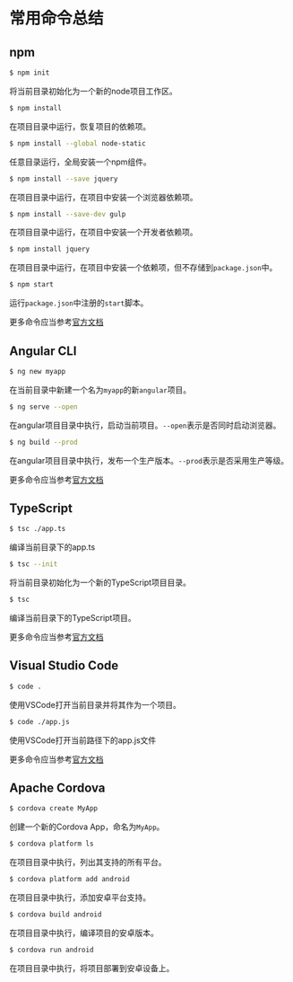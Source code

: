 # 常用命令总结

## npm

```bash
$ npm init
```

将当前目录初始化为一个新的node项目工作区。

```bash
$ npm install
```

在项目目录中运行，恢复项目的依赖项。

```bash
$ npm install --global node-static
```

任意目录运行，全局安装一个npm组件。

```bash
$ npm install --save jquery
```

在项目目录中运行，在项目中安装一个浏览器依赖项。

```bash
$ npm install --save-dev gulp
```

在项目目录中运行，在项目中安装一个开发者依赖项。

```bash
$ npm install jquery
```

在项目目录中运行，在项目中安装一个依赖项，但不存储到`package.json`中。

```bash
$ npm start
```

运行`package.json`中注册的`start`脚本。

更多命令应当参考[官方文档](https://docs.npmjs.com/cli/npm)


## Angular CLI

```bash
$ ng new myapp
```

在当前目录中新建一个名为`myapp`的新`angular`项目。

```bash
$ ng serve --open
```

在angular项目目录中执行，启动当前项目。`--open`表示是否同时启动浏览器。

```bash
$ ng build --prod
```

在angular项目目录中执行，发布一个生产版本。`--prod`表示是否采用生产等级。

更多命令应当参考[官方文档](https://github.com/angular/angular-cli/wiki)

## TypeScript

```bash
$ tsc ./app.ts
```

编译当前目录下的app.ts

```bash
$ tsc --init
```

将当前目录初始化为一个新的TypeScript项目目录。

```bash
$ tsc
```

编译当前目录下的TypeScript项目。

更多命令应当参考[官方文档](https://www.typescriptlang.org/docs/home.html)

## Visual Studio Code

```bash
$ code .
```

使用VSCode打开当前目录并将其作为一个项目。

```bash
$ code ./app.js
```

使用VSCode打开当前路径下的app.js文件

更多命令应当参考[官方文档](https://code.visualstudio.com/docs/editor/command-line)

## Apache Cordova

```bash
$ cordova create MyApp
```

创建一个新的Cordova App，命名为`MyApp`。

```bash
$ cordova platform ls
```

在项目目录中执行，列出其支持的所有平台。

```bash
$ cordova platform add android
```

在项目目录中执行，添加安卓平台支持。

```bash
$ cordova build android
```

在项目目录中执行，编译项目的安卓版本。

```bash
$ cordova run android
```

在项目目录中执行，将项目部署到安卓设备上。